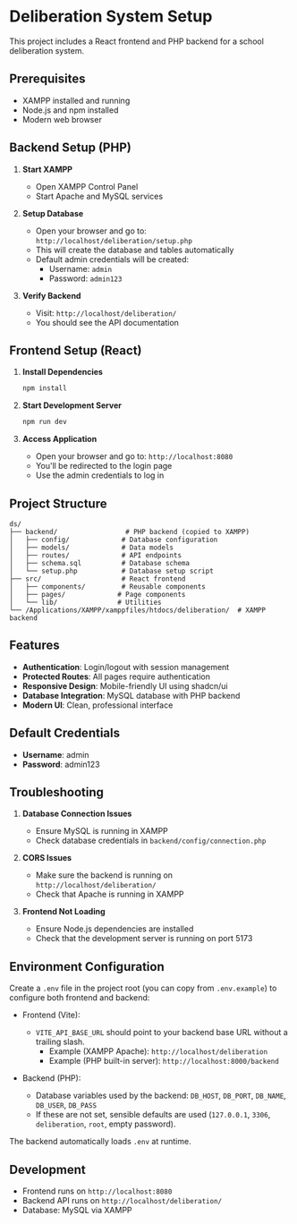 # Deliberation System Setup

This project includes a React frontend and PHP backend for a school deliberation system.

## Prerequisites

- XAMPP installed and running
- Node.js and npm installed
- Modern web browser

## Backend Setup (PHP)

1. **Start XAMPP**

   - Open XAMPP Control Panel
   - Start Apache and MySQL services

2. **Setup Database**

   - Open your browser and go to: `http://localhost/deliberation/setup.php`
   - This will create the database and tables automatically
   - Default admin credentials will be created:
     - Username: `admin`
     - Password: `admin123`

3. **Verify Backend**
   - Visit: `http://localhost/deliberation/`
   - You should see the API documentation

## Frontend Setup (React)

1. **Install Dependencies**

   ```bash
   npm install
   ```

2. **Start Development Server**

   ```bash
   npm run dev
   ```

3. **Access Application**
   - Open your browser and go to: `http://localhost:8080`
   - You'll be redirected to the login page
   - Use the admin credentials to log in

## Project Structure

```
ds/
├── backend/                 # PHP backend (copied to XAMPP)
│   ├── config/             # Database configuration
│   ├── models/             # Data models
│   ├── routes/             # API endpoints
│   ├── schema.sql          # Database schema
│   └── setup.php           # Database setup script
├── src/                    # React frontend
│   ├── components/         # Reusable components
│   ├── pages/             # Page components
│   └── lib/               # Utilities
└── /Applications/XAMPP/xamppfiles/htdocs/deliberation/  # XAMPP backend
```

## Features

- **Authentication**: Login/logout with session management
- **Protected Routes**: All pages require authentication
- **Responsive Design**: Mobile-friendly UI using shadcn/ui
- **Database Integration**: MySQL database with PHP backend
- **Modern UI**: Clean, professional interface

## Default Credentials

- **Username**: admin
- **Password**: admin123

## Troubleshooting

1. **Database Connection Issues**

   - Ensure MySQL is running in XAMPP
   - Check database credentials in `backend/config/connection.php`

2. **CORS Issues**

   - Make sure the backend is running on `http://localhost/deliberation/`
   - Check that Apache is running in XAMPP

3. **Frontend Not Loading**
   - Ensure Node.js dependencies are installed
   - Check that the development server is running on port 5173

## Environment Configuration

Create a `.env` file in the project root (you can copy from `.env.example`) to configure both frontend and backend:

- Frontend (Vite):
  - `VITE_API_BASE_URL` should point to your backend base URL without a trailing slash.
    - Example (XAMPP Apache): `http://localhost/deliberation`
    - Example (PHP built-in server): `http://localhost:8000/backend`

- Backend (PHP):
  - Database variables used by the backend: `DB_HOST`, `DB_PORT`, `DB_NAME`, `DB_USER`, `DB_PASS`
  - If these are not set, sensible defaults are used (`127.0.0.1`, `3306`, `deliberation`, `root`, empty password).

The backend automatically loads `.env` at runtime.

## Development

- Frontend runs on `http://localhost:8080`
- Backend API runs on `http://localhost/deliberation/`
- Database: MySQL via XAMPP







